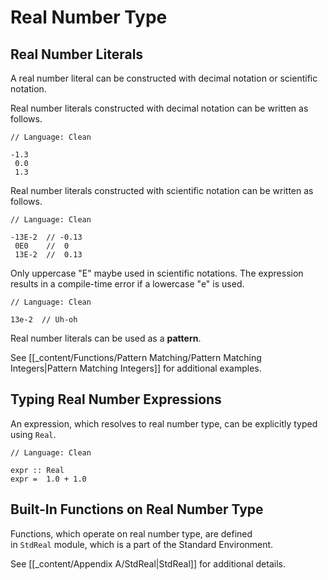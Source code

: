 # Real Number Type

## Real Number Literals

A real number literal can be constructed with decimal notation or scientific notation.

Real number literals constructed with decimal notation can be written as follows.

```
// Language: Clean

-1.3
 0.0
 1.3
```

Real number literals constructed with scientific notation can be written as follows.

```
// Language: Clean

-13E-2  // -0.13
 0E0    //  0
 13E-2  //  0.13
```

Only uppercase "E" maybe used in scientific notations.
The expression results in a compile-time error if a lowercase "e" is used.

```Clean
// Language: Clean

13e-2  // Uh-oh
```

Real number literals can be used as a **pattern**.

See [[_content/Functions/Pattern Matching/Pattern Matching Integers|Pattern Matching Integers]] for additional examples.

## Typing Real Number Expressions

An expression, which resolves to real number type, can be explicitly typed using `Real`.

```Clean
// Language: Clean

expr :: Real
expr =  1.0 + 1.0
```

## Built-In Functions on Real Number Type

Functions, which operate on real number type, are defined in `StdReal` module, which is a part of the Standard Environment.

See [[_content/Appendix A/StdReal|StdReal]] for additional details.